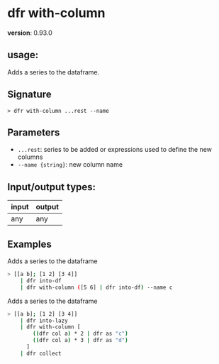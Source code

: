 # dfr with-column

**version**: 0.93.0

## **usage**:

Adds a series to the dataframe.

## Signature

`> dfr with-column ...rest --name`

## Parameters

- `...rest`: series to be added or expressions used to define the new columns
- `--name {string}`: new column name

## Input/output types:

| input | output |
| ----- | ------ |
| any   | any    |

## Examples

Adds a series to the dataframe

```bash
> [[a b]; [1 2] [3 4]]
    | dfr into-df
    | dfr with-column ([5 6] | dfr into-df) --name c
```

Adds a series to the dataframe

```bash
> [[a b]; [1 2] [3 4]]
    | dfr into-lazy
    | dfr with-column [
        ((dfr col a) * 2 | dfr as "c")
        ((dfr col a) * 3 | dfr as "d")
      ]
    | dfr collect
```
